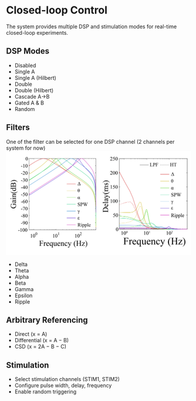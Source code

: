 
# Closed-loop Control

The system provides multiple DSP and stimulation modes for real-time closed-loop experiments.

## DSP Modes
- Disabled
- Single A
- Single A (Hilbert)
- Double
- Double (Hilbert)
- Cascade A→B
- Gated A & B
- Random
  
## Filters
One of the filter can be selected for one DSP channel (2 channels per system for now)
![CLOSED-LOOP Filters](images/WIrelessEphys_Github_3_filterParams.jpg)
- Delta
- Theta
- Alpha
- Beta
- Gamma
- Epsilon
- Ripple

## Arbitrary Referencing
- Direct (x = A)
- Differential (x = A − B)
- CSD (x = 2A − B − C)

## Stimulation
- Select stimulation channels (STIM1, STIM2)
- Configure pulse width, delay, frequency
- Enable random triggering
